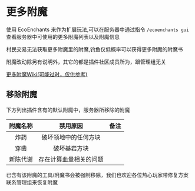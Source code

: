 # 更多附魔

使用 EcoEnchants 来作为扩展玩法,可以在服务器中通过指令 `/ecoenchants gui` 查看服务器中可使用的更多附魔列表以及附魔信息

村民交易无法获取更多附魔里的附魔,钓鱼仅低概率可以获得更多附魔的附魔书

附魔改动除另有说明外，其它的都是插件社区成员所为，跟管理组无关

[更多附魔Wiki(可能过时，仅供参考)](https://xiaomomi.gitbook.io/ecoenchants/fu-mo/suo-you-fu-mo)

## 移除附魔

下方列出插件含有的默认附魔中，服务器所移除的附魔

|  附魔名称   |               禁用原因               |                            备注                            |
| :---------: | :----------------------------------: | :--------------------------------------------------------: |
|炸药|破坏领地中的任何方块|
|穿凿|破坏基岩方块|
|新陈代谢|存在计算血量相关的问题|

已含有该附魔的工具/附魔书会被强制移除，我们也欢迎各位热心玩家带修复方案联系管理组来恢复附魔